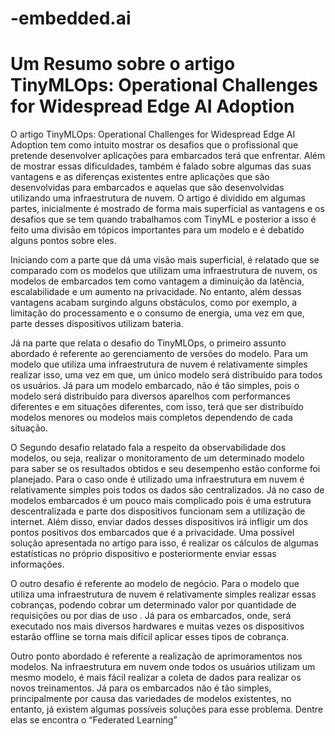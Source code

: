 # -embedded.ai

# Um Resumo sobre o  artigo TinyMLOps: Operational Challenges for Widespread Edge AI Adoption 

O artigo TinyMLOps: Operational Challenges for Widespread Edge AI Adoption tem como intuito mostrar os desafios que o profissional que pretende desenvolver aplicações para embarcados terá que enfrentar. Além de mostrar essas dificuldades, também é falado sobre algumas das  suas vantagens e as diferenças existentes entre aplicações que são desenvolvidas para embarcados e aquelas que são desenvolvidas utilizando uma infraestrutura de nuvem. O artigo é dividido em algumas partes, inicialmente é mostrado de forma mais superficial as vantagens e os desafios que se tem quando trabalhamos com TinyML e posterior a isso é feito uma divisão em tópicos importantes para um modelo e é debatido alguns pontos sobre eles.
  
Iniciando com a parte que dá uma  visão mais superficial, é relatado que se comparado com os modelos que utilizam uma infraestrutura de nuvem, os modelos de embarcados tem como vantagem a diminuição da latência, escalabilidade e um aumento na privacidade.  No entanto, além dessas vantagens acabam surgindo alguns obstáculos, como por exemplo, a limitação do processamento e o consumo de energia, uma vez em que, parte desses dispositivos utilizam bateria. 

Já na parte que relata o desafio do TinyMLOps, o primeiro assunto abordado é referente ao gerenciamento de versões do modelo. Para um modelo que utiliza uma infraestrutura de nuvem é relativamente simples realizar isso, uma vez em que, um único modelo será distribuído para todos os usuários. Já para um modelo embarcado, não é tão simples, pois o modelo será distribuído para diversos aparelhos com performances diferentes e em situações diferentes, com isso, terá que ser distribuído modelos menores ou modelos mais completos dependendo de cada situação.

O Segundo desafio relatado fala a respeito da observabilidade dos modelos, ou seja, realizar o monitoramento de um determinado modelo para saber se os resultados obtidos e seu desempenho estão conforme foi planejado. Para o caso onde é utilizado uma infraestrutura em nuvem é relativamente simples pois todos os dados são centralizados. Já no caso de modelos embarcados é um pouco mais complicado pois é uma estrutura descentralizada e parte dos dispositivos funcionam sem a utilização de internet. Além disso, enviar dados desses dispositivos irá  infligir  um dos pontos positivos dos embarcados que é a privacidade. Uma possível solução apresentada no artigo para isso, é realizar os cálculos de algumas estatísticas no próprio dispositivo e posteriormente enviar essas informações.  



O outro desafio é referente ao modelo de negócio.  Para o modelo que utiliza uma infraestrutura de nuvem é relativamente simples realizar essas cobranças, podendo cobrar um determinado valor por quantidade de requisições ou por dias de uso . Já para os embarcados, onde, será  executado nos mais diversos hardwares e  muitas vezes os dispositivos estarão offline se torna mais difícil aplicar esses tipos de cobrança. 


Outro ponto abordado é referente a realização de aprimoramentos nos  modelos. Na infraestrutura em nuvem onde todos os usuários utilizam um mesmo modelo, é mais fácil realizar a coleta de dados para realizar os novos treinamentos. Já para os embarcados não é tão simples, principalmente por causa das variedades de modelos existentes, no entanto, já existem algumas possíveis soluções para esse problema. Dentre elas se encontra o “Federated Learning” 
	

